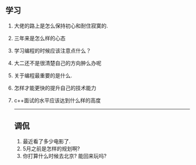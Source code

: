 ## 学习

1. 大佬的路上是怎么保持初心和耐住寂寞的.

2. 三年来是怎么样的心态

3. 学习编程的时候应该注意点什么？

4. 大二还不是很清楚自己的方向肿么办呢

5. 关于编程最重要的是什么.

6. 怎样才能更快的提升自己的技术能力

7. c++面试的水平应该达到什么样的高度

	---

	## 调侃

	1. 最近看了多少电影了.
	2. 5月之前是怎样的规划啊?
	3. 你打算什么时候去北京? 能回来玩吗?